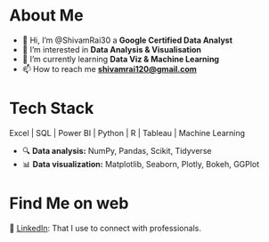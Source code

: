 # About Me
- 👋 Hi, I’m @ShivamRai30 a **Google Certified Data Analyst**
- 👀 I’m interested in **Data Analysis & Visualisation**
- 🌱 I’m currently learning **Data Viz & Machine Learning**
- 📫 How to reach me **shivamrai120@gmail.com**

# Tech Stack
Excel | SQL | Power BI | Python | R | Tableau | Machine Learning
 - 🔍 **Data analysis:** NumPy, Pandas, Scikit, Tidyverse
 - 📊 **Data visualization:** Matplotlib, Seaborn, Plotly, Bokeh, GGPlot

# Find Me on web
💼 [LinkedIn](www.linkedin.com/in/shivam-rai-30): That I use to connect with professionals.
